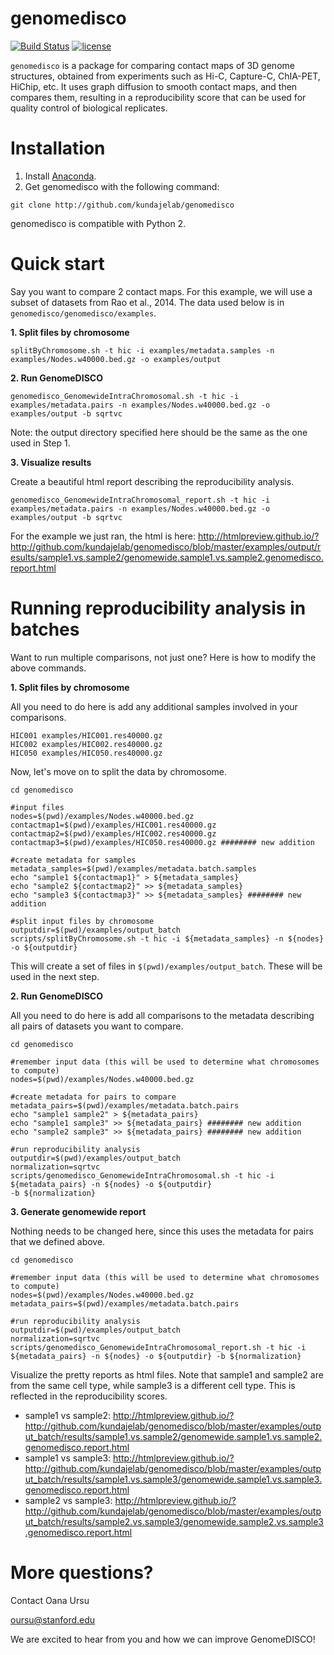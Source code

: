 # genomedisco
[![Build Status](https://travis-ci.org/kundajelab/genomedisco.svg?branch=master)](https://travis-ci.org/kundajelab/genomedisco)
[![license](https://img.shields.io/github/license/mashape/apistatus.svg?maxAge=2592000)](https://github.com/kundajelab/genomedisco/blob/master/LICENSE)

`genomedisco` is a package for comparing contact maps of 3D genome structures, obtained from experiments such as Hi-C, Capture-C, ChIA-PET, HiChip, etc. It uses graph diffusion to smooth contact maps, and then compares them, resulting in a reproducibility score that can be used for quality control of biological replicates.

Installation
===

1. Install [Anaconda](https://www.continuum.io/downloads). 
2. Get genomedisco with the following command:
```
git clone http://github.com/kundajelab/genomedisco
```
genomedisco is compatible with Python 2.

Quick start
====

Say you want to compare 2 contact maps. For this example, we will use a subset of datasets from Rao et al., 2014. The data used below is in `genomedisco/genomedisco/examples`.

**1. Split files by chromosome**

```
splitByChromosome.sh -t hic -i examples/metadata.samples -n examples/Nodes.w40000.bed.gz -o examples/output
```

**2. Run GenomeDISCO**

```
genomedisco_GenomewideIntraChromosomal.sh -t hic -i examples/metadata.pairs -n examples/Nodes.w40000.bed.gz -o examples/output -b sqrtvc
```

Note: the output directory specified here should be the same as the one used in Step 1.

**3. Visualize results**

Create a beautiful html report describing the reproducibility analysis.

```
genomedisco_GenomewideIntraChromosomal_report.sh -t hic -i examples/metadata.pairs -n examples/Nodes.w40000.bed.gz -o examples/output -b sqrtvc
```

For the example we just ran, the html is here: http://htmlpreview.github.io/?http://github.com/kundajelab/genomedisco/blob/master/examples/output/results/sample1.vs.sample2/genomewide.sample1.vs.sample2.genomedisco.report.html

Running reproducibility analysis in batches
====
Want to run multiple comparisons, not just one? Here is how to modify the above commands.

**1. Split files by chromosome**

All you need to do here is add any additional samples involved in your comparisons.

```
HIC001 examples/HIC001.res40000.gz
HIC002 examples/HIC002.res40000.gz
HIC050 examples/HIC050.res40000.gz
```

Now, let's move on to split the data by chromosome.

```
cd genomedisco

#input files
nodes=$(pwd)/examples/Nodes.w40000.bed.gz
contactmap1=$(pwd)/examples/HIC001.res40000.gz
contactmap2=$(pwd)/examples/HIC002.res40000.gz
contactmap3=$(pwd)/examples/HIC050.res40000.gz ######## new addition

#create metadata for samples
metadata_samples=$(pwd)/examples/metadata.batch.samples
echo "sample1 ${contactmap1}" > ${metadata_samples}
echo "sample2 ${contactmap2}" >> ${metadata_samples}
echo "sample3 ${contactmap3}" >> ${metadata_samples} ######## new addition

#split input files by chromosome
outputdir=$(pwd)/examples/output_batch
scripts/splitByChromosome.sh -t hic -i ${metadata_samples} -n ${nodes} -o ${outputdir}
```

This will create a set of files in `$(pwd)/examples/output_batch`. These will be used in the next step.

**2. Run GenomeDISCO**

All you need to do here is add all comparisons to the metadata describing all pairs of datasets you want to compare.

```
cd genomedisco

#remember input data (this will be used to determine what chromosomes to compute)
nodes=$(pwd)/examples/Nodes.w40000.bed.gz

#create metadata for pairs to compare
metadata_pairs=$(pwd)/examples/metadata.batch.pairs
echo "sample1 sample2" > ${metadata_pairs}
echo "sample1 sample3" >> ${metadata_pairs} ######## new addition
echo "sample2 sample3" >> ${metadata_pairs} ######## new addition

#run reproducibility analysis
outputdir=$(pwd)/examples/output_batch
normalization=sqrtvc
scripts/genomedisco_GenomewideIntraChromosomal.sh -t hic -i ${metadata_pairs} -n ${nodes} -o ${outputdir}
-b ${normalization} 
```

**3. Generate genomewide report**

Nothing needs to be changed here, since this uses the metadata for pairs that we defined above.

```
cd genomedisco

#remember input data (this will be used to determine what chromosomes to compute)
nodes=$(pwd)/examples/Nodes.w40000.bed.gz
metadata_pairs=$(pwd)/examples/metadata.batch.pairs

#run reproducibility analysis
outputdir=$(pwd)/examples/output_batch
normalization=sqrtvc
scripts/genomedisco_GenomewideIntraChromosomal_report.sh -t hic -i ${metadata_pairs} -n ${nodes} -o ${outputdir} -b ${normalization}
```

Visualize the pretty reports as html files. Note that sample1 and sample2 are from the same cell type, while sample3 is a different cell type. This is reflected in the reproducibility scores. 
- sample1 vs sample2: http://htmlpreview.github.io/?http://github.com/kundajelab/genomedisco/blob/master/examples/output_batch/results/sample1.vs.sample2/genomewide.sample1.vs.sample2.genomedisco.report.html
- sample1 vs sample3: http://htmlpreview.github.io/?http://github.com/kundajelab/genomedisco/blob/master/examples/output_batch/results/sample1.vs.sample3/genomewide.sample1.vs.sample3.genomedisco.report.html
- sample2 vs sample3: http://htmlpreview.github.io/?http://github.com/kundajelab/genomedisco/blob/master/examples/output_batch/results/sample2.vs.sample3/genomewide.sample2.vs.sample3.genomedisco.report.html

More questions?
====
Contact Oana Ursu

oursu@stanford.edu

We are excited to hear from you and how we can improve GenomeDISCO!

